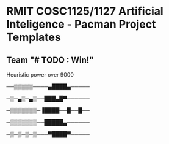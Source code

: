 # RMIT COSC1125/1127 Artificial Inteligence - Pacman Project Templates

## Team "# TODO : Win!"

Heuristic power over 9000



──▒▒▒▒▒────▄████▄─────

─▒─▄▒─▄▒──███▄█▀──────

─▒▒▒▒▒▒▒─▐████──█──█──

─▒▒▒▒▒▒▒──█████▄──────

─▒─▒─▒─▒───▀████▀─────
